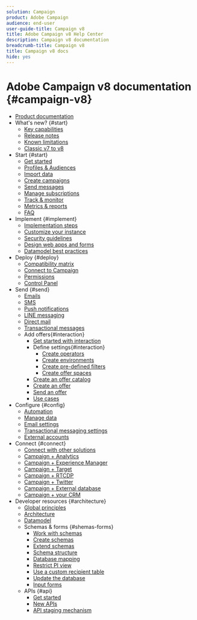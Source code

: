 ```yaml
---
solution: Campaign
product: Adobe Campaign
audience: end-user
user-guide-title: Campaign v8
title: Adobe Campaign v8 Help Center
description: Campaign v8 documentation
breadcrumb-title: Campaign v8
title: Campaign v8 docs
hide: yes
---
```


# Adobe Campaign v8 documentation {#campaign-v8}

+ [Product documentation](campaign-home.md)
+ What's new? {#start}
  + [Key capabilities](start/whats-new.md)
  + [Release notes](start/release-notes.md)
  + [Known limitations](start/known-limitations.md)
  + [Classic v7 to v8](start/capability-matrix.md)
+ Start {#start}
  + [Get started](start/get-started.md)
  + [Profiles & Audiences](start/audiences.md)
  + [Import data](start/import.md)
  + [Create campaigns](start/campaigns.md)
  + [Send messages](start/create-message.md)
  + [Manage subscriptions](start/subscriptions.md)
  + [Track & monitor](start/tracking.md)
  + [Metrics & reports](start/reporting.md)
  + [FAQ](start/campaign-faq.md)
+ Implement {#implement}
  + [Implementation steps](start/implement.md)
  + [Customize your instance](dev/customize.md)
  + [Security guidelines](config/security.md)
  + [Design web apps and forms](dev/webapps.md)
  + [Datamodel best practices](dev/datamodel-best-practices.md)
+ Deploy {#deploy}
  + [Compatibility matrix](start/compatibility-matrix.md)
  + [Connect to Campaign](start/connect.md)
  + [Permissions](start/permissions.md)
  + [Control Panel](config/self-service.md)
+ Send {#send}
  + [Emails](send/email.md)
  + [SMS](send/sms.md)
  + [Push notifications](send/push.md)
  + [LINE messaging](send/line.md)
  + [Direct mail](send/direct-mail.md)
  + [Transactional messages](send/transactional.md)
  + Add offers{#interaction}
    + [Get started with interaction](send/interaction.md)
    + Define settings{#interaction}
      + [Create operators](send/interaction-operators.md)
      + [Create environments](send/interaction-env.md)
      + [Create pre-defined filters](send/interaction-predefined-filters.md)
      + [Create offer spaces](send/interaction-offer-spaces.md)
    + [Create an offer catalog](send/interaction-offer-catalog.md)
    + [Create an offer](send/interaction-offer.md)
    + [Send an offer](send/interaction-send-offers.md)
    + [Use cases](send/interaction-use-cases.md)
+ Configure {#config}
  + [Automation](config/workflows.md)
  + [Manage data](config/replication.md)
  + [Email settings](config/email-settings.md)
  + [Transactional messaging settings](config/transactional-msg-settings.md)
  + [External accounts](config/external-accounts.md)
+ Connect {#connect}
  + [Connect with other solutions](connect/integration.md)
  + [Campaign + Analytics](connect/ac-aa.md)
  + [Campaign + Experience Manager](connect/ac-aem.md)
  + [Campaign + Target](connect/ac-at.md)
  + [Campaign + RTCDP](connect/ac-rtcdp.md)
  + [Campaign + Twitter](connect/ac-tw.md)
  + [Campaign + External database](connect/fda.md)
  + [Campaign + your CRM](connect/crm.md)
+ Developer resources {#architecture}
  + [Global principles](dev/general-architecture.md)
  + [Architecture](dev/architecture.md)
  + [Datamodel](dev/datamodel.md)
  + Schemas & forms {#shemas-forms}
    + [Work with schemas](dev/schemas.md)
    + [Create schemas](dev/create-schema.md)
    + [Extend schemas](dev/extend-schema.md)
    + [Schema structure](dev/schema-structure.md)
    + [Database mapping](dev/database-mapping.md)
    + [Restrict PI view](dev/restrict-pi-view.md)
    + [Use a custom recipient table](dev/custom-recipient.md)
    + [Update the database](dev/update-database-structure.md)
    + [Input forms](dev/forms.md)
  + APIs {#api}
    + [Get started](dev/api.md)
    + [New APIs](dev/new-apis.md)
    + [API staging mechanism](dev/staging.md)
